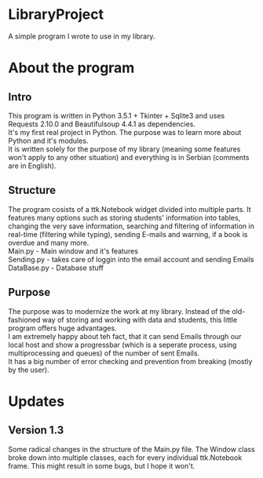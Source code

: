 # LibraryProject
A simple program I wrote to use in my library.

<h1>About the program</h1>
<h2>Intro</h2>
This program is written in Python 3.5.1 + Tkinter + Sqlite3 and uses Requests 2.10.0 and Beautifulsoup 4.4.1 as dependencies.<br>
It's my first real project in Python. The purpose was to learn more about Python and it's modules.<br>
It is written solely for the purpose of my library (meaning some features won't apply to any other situation) 
and everything is in Serbian (comments are in English).
<h2>Structure</h2>
The program cosists of a ttk.Notebook widget divided into multiple parts. It features many options such as storing students' 
information into tables, changing the very save information, searching and filtering of information in real-time (filtering while typing), 
sending E-mails and warning, if a book is overdue and many more.<br>
Main.py - Main window and it's features<br>
Sending.py - takes care of loggin into the email account and sending Emails<br>
DataBase.py - Database stuff
<h2>Purpose</h2>
The purpose was to modernize the work at my library. Instead of the old-fashioned way of storing and working with data and students,
this little program offers huge advantages.<br>
I am extremely happy about teh fact, that it can send Emails through our local host and show a progressbar (which is a seperate process, 
using multiprocessing and queues) of the number of sent Emails.<br>
It has a big number of error checking and prevention from breaking (mostly by the user).

<h1>Updates</h1>
<h2>Version 1.3</h2>
Some radical changes in the structure of the Main.py file. The Window class broke down into multiple classes, each for every individual ttk.Notebook frame. This might result in some bugs, but I hope it won't.
